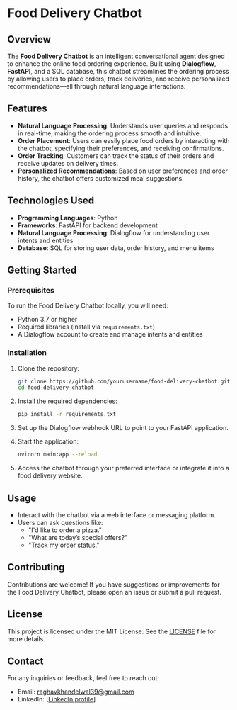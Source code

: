 # Food Delivery Chatbot

## Overview

The **Food Delivery Chatbot** is an intelligent conversational agent designed to enhance the online food ordering experience. Built using **Dialogflow**, **FastAPI**, and a SQL database, this chatbot streamlines the ordering process by allowing users to place orders, track deliveries, and receive personalized recommendations—all through natural language interactions.

## Features

- **Natural Language Processing**: Understands user queries and responds in real-time, making the ordering process smooth and intuitive.
- **Order Placement**: Users can easily place food orders by interacting with the chatbot, specifying their preferences, and receiving confirmations.
- **Order Tracking**: Customers can track the status of their orders and receive updates on delivery times.
- **Personalized Recommendations**: Based on user preferences and order history, the chatbot offers customized meal suggestions.

## Technologies Used

- **Programming Languages**: Python
- **Frameworks**: FastAPI for backend development
- **Natural Language Processing**: Dialogflow for understanding user intents and entities
- **Database**: SQL for storing user data, order history, and menu items

## Getting Started

### Prerequisites

To run the Food Delivery Chatbot locally, you will need:

- Python 3.7 or higher
- Required libraries (install via `requirements.txt`)
- A Dialogflow account to create and manage intents and entities

### Installation

1. Clone the repository:

   ```bash
   git clone https://github.com/yourusername/food-delivery-chatbot.git
   cd food-delivery-chatbot
   ```

2. Install the required dependencies:

   ```bash
   pip install -r requirements.txt
   ```

3. Set up the Dialogflow webhook URL to point to your FastAPI application.

4. Start the application:

   ```bash
   uvicorn main:app --reload
   ```

5. Access the chatbot through your preferred interface or integrate it into a food delivery website.

## Usage

- Interact with the chatbot via a web interface or messaging platform.
- Users can ask questions like:
  - "I'd like to order a pizza."
  - "What are today’s special offers?"
  - "Track my order status."

## Contributing

Contributions are welcome! If you have suggestions or improvements for the Food Delivery Chatbot, please open an issue or submit a pull request.

## License

This project is licensed under the MIT License. See the [LICENSE](LICENSE) file for more details.

## Contact

For any inquiries or feedback, feel free to reach out:

- Email: raghavkhandelwal39@gmail.com
- LinkedIn: [[LinkedIn profile](https://www.linkedin.com/in/raghav-khandelwal-a42545228/)]
